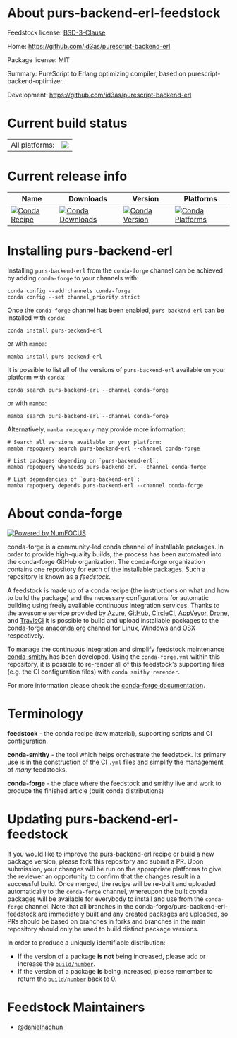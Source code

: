 About purs-backend-erl-feedstock
================================

Feedstock license: [BSD-3-Clause](https://github.com/conda-forge/purs-backend-erl-feedstock/blob/main/LICENSE.txt)

Home: https://github.com/id3as/purescript-backend-erl

Package license: MIT

Summary: PureScript to Erlang optimizing compiler, based on purescript-backend-optimizer.

Development: https://github.com/id3as/purescript-backend-erl

Current build status
====================


<table><tr><td>All platforms:</td>
    <td>
      <a href="https://dev.azure.com/conda-forge/feedstock-builds/_build/latest?definitionId=25115&branchName=main">
        <img src="https://dev.azure.com/conda-forge/feedstock-builds/_apis/build/status/purs-backend-erl-feedstock?branchName=main">
      </a>
    </td>
  </tr>
</table>

Current release info
====================

| Name | Downloads | Version | Platforms |
| --- | --- | --- | --- |
| [![Conda Recipe](https://img.shields.io/badge/recipe-purs--backend--erl-green.svg)](https://anaconda.org/conda-forge/purs-backend-erl) | [![Conda Downloads](https://img.shields.io/conda/dn/conda-forge/purs-backend-erl.svg)](https://anaconda.org/conda-forge/purs-backend-erl) | [![Conda Version](https://img.shields.io/conda/vn/conda-forge/purs-backend-erl.svg)](https://anaconda.org/conda-forge/purs-backend-erl) | [![Conda Platforms](https://img.shields.io/conda/pn/conda-forge/purs-backend-erl.svg)](https://anaconda.org/conda-forge/purs-backend-erl) |

Installing purs-backend-erl
===========================

Installing `purs-backend-erl` from the `conda-forge` channel can be achieved by adding `conda-forge` to your channels with:

```
conda config --add channels conda-forge
conda config --set channel_priority strict
```

Once the `conda-forge` channel has been enabled, `purs-backend-erl` can be installed with `conda`:

```
conda install purs-backend-erl
```

or with `mamba`:

```
mamba install purs-backend-erl
```

It is possible to list all of the versions of `purs-backend-erl` available on your platform with `conda`:

```
conda search purs-backend-erl --channel conda-forge
```

or with `mamba`:

```
mamba search purs-backend-erl --channel conda-forge
```

Alternatively, `mamba repoquery` may provide more information:

```
# Search all versions available on your platform:
mamba repoquery search purs-backend-erl --channel conda-forge

# List packages depending on `purs-backend-erl`:
mamba repoquery whoneeds purs-backend-erl --channel conda-forge

# List dependencies of `purs-backend-erl`:
mamba repoquery depends purs-backend-erl --channel conda-forge
```


About conda-forge
=================

[![Powered by
NumFOCUS](https://img.shields.io/badge/powered%20by-NumFOCUS-orange.svg?style=flat&colorA=E1523D&colorB=007D8A)](https://numfocus.org)

conda-forge is a community-led conda channel of installable packages.
In order to provide high-quality builds, the process has been automated into the
conda-forge GitHub organization. The conda-forge organization contains one repository
for each of the installable packages. Such a repository is known as a *feedstock*.

A feedstock is made up of a conda recipe (the instructions on what and how to build
the package) and the necessary configurations for automatic building using freely
available continuous integration services. Thanks to the awesome service provided by
[Azure](https://azure.microsoft.com/en-us/services/devops/), [GitHub](https://github.com/),
[CircleCI](https://circleci.com/), [AppVeyor](https://www.appveyor.com/),
[Drone](https://cloud.drone.io/welcome), and [TravisCI](https://travis-ci.com/)
it is possible to build and upload installable packages to the
[conda-forge](https://anaconda.org/conda-forge) [anaconda.org](https://anaconda.org/)
channel for Linux, Windows and OSX respectively.

To manage the continuous integration and simplify feedstock maintenance
[conda-smithy](https://github.com/conda-forge/conda-smithy) has been developed.
Using the ``conda-forge.yml`` within this repository, it is possible to re-render all of
this feedstock's supporting files (e.g. the CI configuration files) with ``conda smithy rerender``.

For more information please check the [conda-forge documentation](https://conda-forge.org/docs/).

Terminology
===========

**feedstock** - the conda recipe (raw material), supporting scripts and CI configuration.

**conda-smithy** - the tool which helps orchestrate the feedstock.
                   Its primary use is in the construction of the CI ``.yml`` files
                   and simplify the management of *many* feedstocks.

**conda-forge** - the place where the feedstock and smithy live and work to
                  produce the finished article (built conda distributions)


Updating purs-backend-erl-feedstock
===================================

If you would like to improve the purs-backend-erl recipe or build a new
package version, please fork this repository and submit a PR. Upon submission,
your changes will be run on the appropriate platforms to give the reviewer an
opportunity to confirm that the changes result in a successful build. Once
merged, the recipe will be re-built and uploaded automatically to the
`conda-forge` channel, whereupon the built conda packages will be available for
everybody to install and use from the `conda-forge` channel.
Note that all branches in the conda-forge/purs-backend-erl-feedstock are
immediately built and any created packages are uploaded, so PRs should be based
on branches in forks and branches in the main repository should only be used to
build distinct package versions.

In order to produce a uniquely identifiable distribution:
 * If the version of a package **is not** being increased, please add or increase
   the [``build/number``](https://docs.conda.io/projects/conda-build/en/latest/resources/define-metadata.html#build-number-and-string).
 * If the version of a package **is** being increased, please remember to return
   the [``build/number``](https://docs.conda.io/projects/conda-build/en/latest/resources/define-metadata.html#build-number-and-string)
   back to 0.

Feedstock Maintainers
=====================

* [@danielnachun](https://github.com/danielnachun/)

